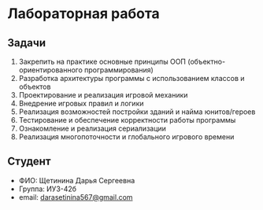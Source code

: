 # Лабораторная работа
## Задачи
1. Закрепить на практике основные принципы ООП (объектно-ориентированного программирования)
2. Разработка архитектуры программы с использованием классов и объектов
3. Проектирование и реализация игровой механики
4. Внедрение игровых правил и логики
5. Реализация возможностей постройки зданий и найма юнитов/героев
6. Тестирование и обеспечение корректности работы программы
7.  Ознакомление и реализация сериализации
7.  Реализация многопоточности и глобального игрового времени
## Студент
* ФИО: Щетинина Дарья Сергеевна
* Группа: ИУ3-42б 
* email: darasetinina567@gmail.com